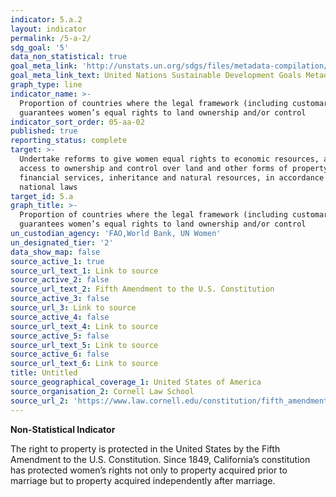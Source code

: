 ```yaml
---
indicator: 5.a.2
layout: indicator
permalink: /5-a-2/
sdg_goal: '5'
data_non_statistical: true
goal_meta_link: 'http://unstats.un.org/sdgs/files/metadata-compilation/Metadata-Goal-5.pdf'
goal_meta_link_text: United Nations Sustainable Development Goals Metadata (pdf 634kB)
graph_type: line
indicator_name: >-
  Proportion of countries where the legal framework (including customary law)
  guarantees women’s equal rights to land ownership and/or control
indicator_sort_order: 05-aa-02
published: true
reporting_status: complete
target: >-
  Undertake reforms to give women equal rights to economic resources, as well as
  access to ownership and control over land and other forms of property,
  financial services, inheritance and natural resources, in accordance with
  national laws
target_id: 5.a
graph_title: >-
  Proportion of countries where the legal framework (including customary law)
  guarantees women’s equal rights to land ownership and/or control
un_custodian_agency: 'FAO,World Bank, UN Women'
un_designated_tier: '2'
data_show_map: false
source_active_1: true
source_url_text_1: Link to source
source_active_2: false
source_url_text_2: Fifth Amendment to the U.S. Constitution
source_active_3: false
source_url_3: Link to source
source_active_4: false
source_url_text_4: Link to source
source_active_5: false
source_url_text_5: Link to source
source_active_6: false
source_url_text_6: Link to source
title: Untitled
source_geographical_coverage_1: United States of America
source_organisation_2: Cornell Law School
source_url_2: 'https://www.law.cornell.edu/constitution/fifth_amendment'
---
```

**Non-Statistical Indicator**

The right to property is protected in the United States by the Fifth Amendment to the U.S. Constitution. Since 1849, California’s constitution has protected women’s rights not only to property acquired prior to marriage but to property acquired independently after marriage. 
